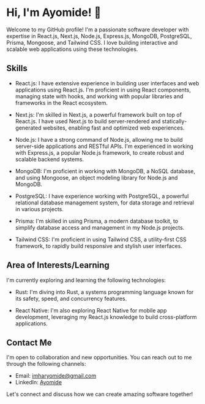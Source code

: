 # Hi, I'm Ayomide! 👋

Welcome to my GitHub profile! I'm a passionate software developer with expertise in React.js, Next.js, Node.js, Express.js, MongoDB, PostgreSQL, Prisma, Mongoose, and Tailwind CSS. I love building interactive and scalable web applications using these technologies.

<!-- ![Ayomide's GitHub stats](https://github-readme-stats.vercel.app/api?username=mide7&show_icons=true&theme=dark) -->

## Skills

- React.js: I have extensive experience in building user interfaces and web applications using React.js. I'm proficient in using React components, managing state with hooks, and working with popular libraries and frameworks in the React ecosystem.

- Next.js: I'm skilled in Next.js, a powerful framework built on top of React.js. I have used Next.js to build server-rendered and statically-generated websites, enabling fast and optimized web experiences.

- Node.js: I have a strong command of Node.js, allowing me to build server-side applications and RESTful APIs. I'm experienced in working with Express.js, a popular Node.js framework, to create robust and scalable backend systems.

- MongoDB: I'm proficient in working with MongoDB, a NoSQL database, and using Mongoose, an object modeling library for Node.js and MongoDB.

- PostgreSQL: I have experience working with PostgreSQL, a powerful relational database management system, for data storage and retrieval in various projects.

- Prisma: I'm skilled in using Prisma, a modern database toolkit, to simplify database access and management in my Node.js projects.

- Tailwind CSS: I'm proficient in using Tailwind CSS, a utility-first CSS framework, to rapidly build responsive and stylish user interfaces.

<!-- ## Projects

Here are some notable projects I've worked on:

- [Project 1](link-to-project): A description of the project and its key features.

- [Project 2](link-to-project): A brief overview of the project and the technologies used.

- [Project 3](link-to-project): Highlighting the significance of the project and my contributions.

Feel free to explore my repositories for more exciting projects! -->

## Area of Interests/Learning

I'm currently exploring and learning the following technologies:

- Rust: I'm diving into Rust, a systems programming language known for its safety, speed, and concurrency features.

- React Native: I'm also exploring React Native for mobile app development, leveraging my React.js knowledge to build cross-platform applications.

## Contact Me

I'm open to collaboration and new opportunities. You can reach out to me through the following channels:

- Email: [imharyomide@gmail.com](mailto:imharyomide@gmail.com)
- LinkedIn: [Ayomide](https://www.linkedin.com/in/ayomide-peter-6440021b0/)
<!-- - Personal Website: [Your Personal Website](https://www.yourwebsite.com) -->

Let's connect and discuss how we can create amazing software together!
